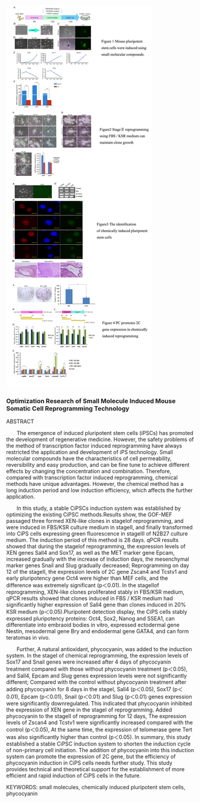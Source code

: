 <div class="golf">
    <div class="photo"><img src="./2333.jpg"></div>
    <div class="intro">
        <h3>Optimization Research of Small Molecule Induced Mouse Somatic Cell Reprogramming Technology</h3>
        <p>ABSTRACT
        <p style="text-indent:2em">The emergence of induced pluripotent stem cells (iPSCs) has promoted the development of regenerative medicine. However, the safety problems of the method of transcription factor induced reprogramming have always restricted the application and development of iPS technology. Small molecular compounds have the characteristics of cell permeability, reversibility and easy production, and can be fine tune to achieve different effects by changing the concentration and combination. Therefore, compared with transcription factor induced reprogramming, chemical methods have unique advantages. However, the chemical method has a long induction period and low induction efficiency, which affects the further application.
        <p style="text-indent:2em">In this study, a stable CiPSCs induction system was established by optimizing the existing CiPSC methods.Results show, the GOF-MEF passaged three formed XEN-like clones in stageⅠof reprogramming, and were induced in FBS/KSR culture medium in stageⅡ, and finally transformed into CiPS cells expressing green fluorescence in stageⅢ of N2B27 culture medium. The induction period of this method is 28 days. qPCR results showed that during the stageⅠof reprogramming, the expression levels of XEN genes Sall4 and Sox17, as well as the MET marker gene Epcam, increased gradually with the increase of induction days, the mesenchymal marker genes Snail and Slug gradually decreased; Reprogramming on day 12 of the stageⅡ, the expression levels of 2C gene Zscan4 and Tcstv1 and early pluripotency gene Oct4 were higher than MEF cells, and the difference was extremely significant (p＜0.01). In the stageⅡof reprogramming, XEN-like clones proliferated stably in FBS/KSR medium, qPCR results showed that clones induced in FBS / KSR medium had significantly higher expression of Sall4 gene than clones induced in 20% KSR medium (p＜0.05).Pluripotent detection display, the CiPS cells stably expressed pluripotency proteins: Oct4, Sox2, Nanog and SSEA1, can differentiate into embraoid bodies in vitro, expressed ectodermal gene Nestin, mesodermal gene Bry and endodermal gene GATA4, and can form teratomas in vivo.
        <p style="text-indent:2em">Further, A natural antioxidant, phycocyanin, was added to the induction system. In the stageⅠ of chemical reprogramming, the expression levels of Sox17 and Snail genes were increased after 4 days of phycocyanin treatment compared with those without phycocyanin treatment (p＜0.05), and Sall4, Epcam and Slug genes expression levels were not significantly different; Compared with the control without phycocyanin treatment after adding phycocyanin for 8 days in the stageⅠ, Sall4 (p＜0.05), Sox17 (p＜0.01), Epcam (p＜0.01), Snail (p＜0.01) and Slug (p＜0.01) genes expression were significantly downregulated. This indicated that phycocyanin inhibited the expression of XEN gene in the stageⅠ of reprogramming. Added phycocyanin to the stageⅡ of reprogramming for 12 days, The expression levels of Zscan4 and Tcstv1 were significantly increased compared with the control (p＜0.05), At the same time, the expression of telomerase gene Tert was also significantly higher than control (p＜0.05). In summary, this study established a stable CiPSC induction system to shorten the induction cycle of non-primary cell initiation. The addition of phycocyanin into this induction system can promote the expression of 2C gene, but the efficiency of phycocyanin induction in CiPS cells needs further study. This study provides technical and theoretical support for the establishment of more efficient and rapid induction of CiPS cells in the future.
        <p>KEYWORDS: small molecules, chemically induced pluripotent stem cells, phycocyanin
                          </p>
    </div>
</div>
